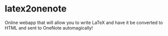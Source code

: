 latex2onenote
=============

Online webapp that will allow you to write LaTeX and have it be converted to HTML and sent to OneNote automagically!

